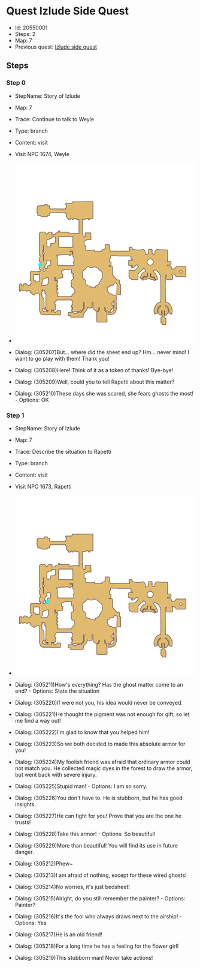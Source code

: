 # Quest Izlude Side Quest

- Id: 20550001
- Steps: 2
- Map: 7
- Previous quest: [Izlude side quest](99160106.md)

## Steps

### Step 0
- StepName:  Story of Izlude
- Map:  7
- Trace:  Continue to talk to Weyle
- Type:  branch
- Content:  visit
- Visit NPC 1674, Weyle

- ![images/20550001_0.png](images/20550001_0.png)
- Dialog: (305207)But... where did the sheet end up? Hm... never mind! I want to go play with them! Thank you!
- Dialog: (305208)Here! Think of it as a token of thanks! Bye-bye!
- Dialog: (305209)Well, could you to tell Rapetti about this matter?
- Dialog: (305210)These days she was scared, she fears ghosts the most! - Options: OK


### Step 1
- StepName:  Story of Izlude
- Map:  7
- Trace:  Describe the situation to Rapetti
- Type:  branch
- Content:  visit
- Visit NPC 1673, Rapetti

- ![images/20550001_1.png](images/20550001_1.png)
- Dialog: (305211)How's everything? Has the ghost matter come to an end? - Options: State the situation
- Dialog: (305220)If were not you, his idea would never be conveyed.
- Dialog: (305221)He thought the pigment was not enough for gift, so let me find a way out!
- Dialog: (305222)I'm glad to know that you helped him!
- Dialog: (305223)So we both decided to made this absolute armor for you!
- Dialog: (305224)My foolish friend was afraid that ordinary armor could not match you. He collected magic dyes in the forest to draw the armor, but went back with severe injury.
- Dialog: (305225)Stupid man! - Options: I am so sorry.
- Dialog: (305226)You don't have to. He is stubborn, but he has good insights.
- Dialog: (305227)He can fight for you! Prove that you are the one he trusts!
- Dialog: (305228)Take this armor! - Options: So beautiful!
- Dialog: (305229)More than beautiful! You will find its use in future danger.
- Dialog: (305212)Phew~
- Dialog: (305213)I am afraid of nothing, except for these wired ghosts!
- Dialog: (305214)No worries, it's just bedsheet!
- Dialog: (305215)Alright, do you still remember the painter? - Options: Painter?
- Dialog: (305216)It's the fool who always draws next to the airship! - Options: Yes
- Dialog: (305217)He is an old friend!
- Dialog: (305218)For a long time he has a feeling for the flower girl!
- Dialog: (305219)This stubborn man! Never take actions!


